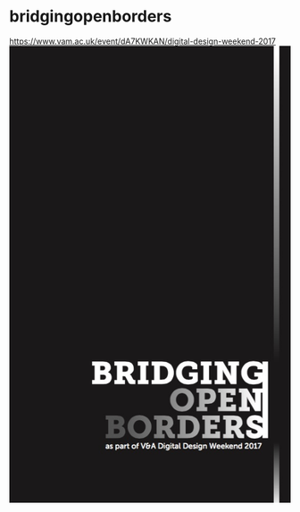 # bridgingopenborders

https://www.vam.ac.uk/event/dA7KWKAN/digital-design-weekend-2017
![Image](Images/BOB_CoverImage.jpg)
